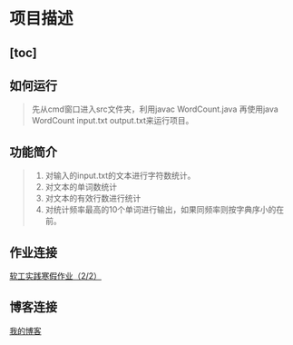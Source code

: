 # 项目描述
[toc]
---
## 如何运行
>先从cmd窗口进入src文件夹，利用javac WordCount.java 再使用java WordCount input.txt output.txt来运行项目。

## 功能简介
>1. 对输入的input.txt的文本进行字符数统计。
>2. 对文本的单词数统计
>3. 对文本的有效行数进行统计
>4. 对统计频率最高的10个单词进行输出，如果同频率则按字典序小的在前。

## 作业连接
[软工实践寒假作业（2/2）](https://www.cnblogs.com/cj-whales/p/14488427.html)

## 博客连接
[我的博客](https://www.cnblogs.com/cj-whales/)
